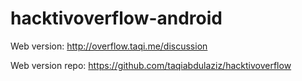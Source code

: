 # hacktivoverflow-android
Web version: http://overflow.taqi.me/discussion

Web version repo: https://github.com/taqiabdulaziz/hacktivoverflow
